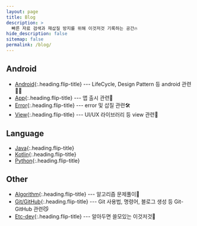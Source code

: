 ```yaml
---
layout: page
title: Blog
description: >
  빠른 자료 검색과 재삽질 방지를 위해 이것저것 기록하는 공간🔥
hide_description: false
sitemap: false
permalink: /blog/
---
```


## Android

- [Android]{:.heading.flip-title} --- LifeCycle, Design Pattern 등 android 관련👩‍💻
- [App]{:.heading.flip-title} --- 앱 출시 관련📱
- [Error]{:.heading.flip-title} --- error 및 삽질 관련🛠️
- [View]{:.heading.flip-title} --- UI/UX 라이브러리 등 view 관련🍋

## Language

- [Java]{:.heading.flip-title}
- [Kotlin]{:.heading.flip-title}
- [Python]{:.heading.flip-title}

## Other

- [Algorithm]{:.heading.flip-title} --- 알고리즘 문제풀이🔗
- [Git/GitHub]{:.heading.flip-title} --- Git 사용법, 명령어, 블로그 생성 등 Git-GitHub 관련😼
- [Etc-dev]{:.heading.flip-title} --- 알아두면 쓸모있는 이것저것🔎

[android]: /blog/android/
[app]: /blog/app/
[view]: /blog/view/
[error]: /blog/error/
[kotlin]: /blog/kotlin/
[java]: /blog/java/
[python]: /blog/python/
[algorithm]: /blog/algorithm
[git/github]: /blog/git-github/
[Etc-dev]: /blog/etc-dev/